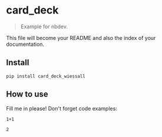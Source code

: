 
# card_deck
> Example for nbdev.


This file will become your README and also the index of your documentation.

## Install

`pip install card_deck_wiessall`

## How to use

Fill me in please! Don't forget code examples:

```
1+1
```




    2


